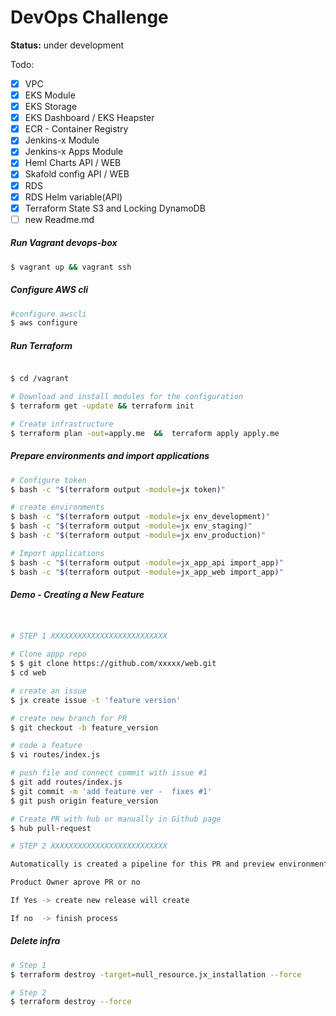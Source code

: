 # DevOps Challenge

**Status:** under development

Todo:

- [x] VPC
- [x] EKS Module
- [x] EKS Storage
- [x] EKS Dashboard / EKS Heapster
- [x] ECR - Container Registry
- [x] Jenkins-x Module
- [x] Jenkins-x Apps Module
- [x] Heml Charts    API / WEB
- [x] Skafold config API / WEB
- [x] RDS
- [x] RDS Helm variable(API)
- [x] Terraform State S3 and Locking DynamoDB
- [ ] new Readme.md

##### Run Vagrant devops-box

```bash
$ vagrant up && vagrant ssh
```

##### Configure AWS cli

```bash
#configure awscli
$ aws configure

```

##### Run Terraform

```bash

$ cd /vagrant

# Download and install modules for the configuration
$ terraform get -update && terraform init

# Create infrastructure
$ terraform plan -out=apply.me  &&  terraform apply apply.me
```

##### Prepare environments and import applications

```bash
# Configure token
$ bash -c "$(terraform output -module=jx token)"

# create environments
$ bash -c "$(terraform output -module=jx env_development)"
$ bash -c "$(terraform output -module=jx env_staging)"
$ bash -c "$(terraform output -module=jx env_production)"

# Import applications
$ bash -c "$(terraform output -module=jx_app_api import_app)"
$ bash -c "$(terraform output -module=jx_app_web import_app)"
```


##### Demo - Creating a New Feature

```bash


# STEP 1 XXXXXXXXXXXXXXXXXXXXXXXXXX

# Clone appp repo
$ $ git clone https://github.com/xxxxx/web.git
$ cd web

# create an issue
$ jx create issue -t 'feature version'

# create new branch for PR
$ git checkout -b feature_version

# code a feature
$ vi routes/index.js

# push file and connect commit with issue #1
$ git add routes/index.js
$ git commit -m 'add feature ver -  fixes #1'
$ git push origin feature_version

# Create PR with hub or manually in Github page
$ hub pull-request

# STEP 2 XXXXXXXXXXXXXXXXXXXXXXXXXX

Automatically is created a pipeline for this PR and preview environment

Product Owner aprove PR or no

If Yes -> create new release will create

If no  -> finish process

```

##### Delete infra

```bash
# Step 1
$ terraform destroy -target=null_resource.jx_installation --force

# Step 2
$ terraform destroy --force
```
